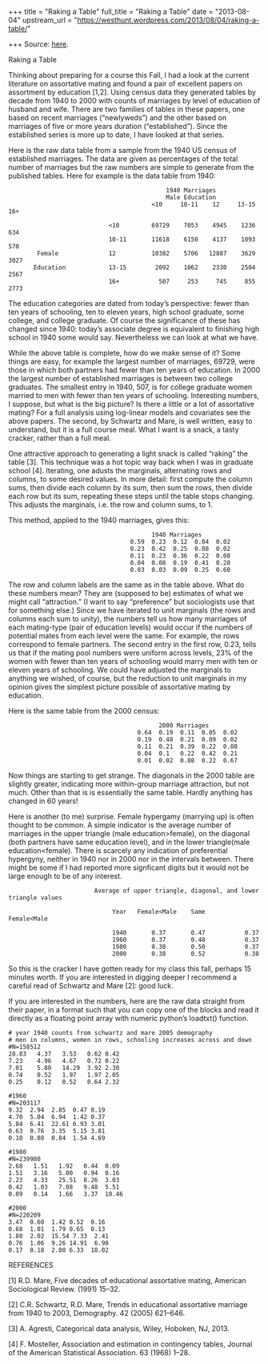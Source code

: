 +++
title = "Raking a Table"
full_title = "Raking a Table"
date = "2013-08-04"
upstream_url = "https://westhunt.wordpress.com/2013/08/04/raking-a-table/"

+++
Source: [here](https://westhunt.wordpress.com/2013/08/04/raking-a-table/).

Raking a Table

Thinking about preparing for a course this Fall, I had a look at the
current literature on assortative mating and found a pair of excellent
papers on assortment by education \[1,2\]. Using census data they
generated tables by decade from 1940 to 2000 with counts of marriages by
level of education of husband and wife. There are two families of tables
in these papers, one based on recent marriages (“newlyweds”) and the
other based on marriages of five or more years duration (“established”).
Since the established series is more up to date, I have looked at that
series.

Here is the raw data table from a sample from the 1940 US census of
established marriages. The data are given as percentages of the total
number of marriages but the raw numbers are simple to generate from the
published tables. Here for example is the data table from 1940:

                                                1940 Marriages
                                                Male Education
                                            <10     10-11    12     13-15    16+

                                <10         69729    7053    4945    1236     634 
                                10-11       11618    6150    4137    1093     570 
            Female              12          10382    5706   12887    3629    3027 
           Education            13-15        2092    1062    2330    2504    2567 
                                16+           507     253     745     855    2773 

The education categories are dated from today’s perspective: fewer than
ten years of schooling, ten to eleven years, high school graduate, some
college, and college graduate. Of course the significance of these has
changed since 1940: today’s associate degree is equivalent to finishing
high school in 1940 some would say. Nevertheless we can look at what we
have.

While the above table is complete, how do we make sense of it? Some
things are easy, for example the largest number of marriages, 69729,
were those in which both partners had fewer than ten years of education.
In 2000 the largest number of established marriages is between two
college graduates. The smallest entry in 1940, 507, is for college
graduate women married to men with fewer than ten years of schooling.
Interesting numbers, I suppose, but what is the big picture? Is there a
little or a lot of assortative mating? For a full analysis using
log-linear models and covariates see the above papers. The second, by
Schwartz and Mare, is well written, easy to understand, but it is a full
course meal. What I want is a snack, a tasty cracker, rather than a full
meal.

One attractive approach to generating a light snack is called “raking”
the table \[3\]. This technique was a hot topic way back when I was in
graduate school \[4\]. Iterating, one adusts the marginals, alternating
rows and columns, to some desired values. In more detail: first compute
the column sums, then divide each column by its sum, then sum the rows,
then divide each row but its sum, repeating these steps until the table
stops changing. This adjusts the marginals, i.e. the row and column
sums, to 1.

This method, applied to the 1940 marriages, gives this:

                                            1940 Marriages
                                      0.59  0.23  0.12  0.04  0.02
                                      0.23  0.42  0.25  0.08  0.02
                                      0.11  0.23  0.36  0.22  0.08
                                      0.04  0.08  0.19  0.41  0.28
                                      0.03  0.03  0.09  0.25  0.60

The row and column labels are the same as in the table above. What do
these numbers mean? They are (supposed to be) estimates of what we might
call “attraction.” (I want to say “preference” but sociologists use that
for something else.) Since we have iterated to unit marginals (the rows
and columns each sum to unity), the numbers tell us how many marriages
of each mating-type (pair of education levels) would occur if the
numbers of potential mates from each level were the same. For example,
the rows correspond to female partners. The second entry in the first
row, 0.23, tells us that if the mating pool numbers were uniform across
levels, 23% of the women with fewer than ten years of schooling would
marry men with ten or eleven years of schooling. We could have adjusted
the marginals to anything we wished, of course, but the reduction to
unit marginals in my opinion gives the simplest picture possible of
assortative mating by education.

Here is the same table from the 2000 census:

                                              2000 Marriages
                                        0.64  0.19  0.11  0.05  0.02
                                        0.19  0.48  0.21  0.09  0.02
                                        0.11  0.21  0.39  0.22  0.08
                                        0.04  0.1   0.22  0.42  0.21
                                        0.01  0.02  0.08  0.22  0.67

Now things are starting to get strange. The diagonals in the 2000 table
are slightly greater, indicating more within-group marriage attraction,
but not much. Other than that is is essentially the same table. Hardly
anything has changed in 60 years!

Here is another (to me) surprise. Female hypergamy (marrying up) is
often thought to be common. A simple indicator is the average number of
marriages in the upper triangle (male education>female), on the diagonal
(both partners have same education level), and in the lower
triangle(male education\<female). There is scarcely any indication of
preferential hypergyny, neither in 1940 nor in 2000 nor in the intervals
between. There might be some if I had reported more signficant digits
but it would not be large enough to be of any interest.

                            Average of upper triangle, diagonal, and lower triangle values

                                 Year   Female<Male    Same        Female<Male

                                 1940       0.37       0.47           0.37
                                 1960       0.37       0.48           0.37
                                 1980       0.38       0.50           0.37
                                 2000       0.38       0.52           0.38

So this is the cracker I have gotten ready for my class this fall,
perhaps 15 minutes worth. If you are interested in digging deeper I
recommend a careful read of Schwartz and Mare \[2\]: good luck.

If you are interested in the numbers, here are the raw data straight
from their paper, in a format such that you can copy one of the blocks
and read it directly as a floating point array with numeric python’s
loadtxt() function.

    # year 1940 counts from schwartz and mare 2005 demography
    # men in columns, women in rows, schooling increases across and down
    #N=158512
    28.83   4.37   3.53   0.62 0.42   
    7.23    4.96   4.67   0.72 0.22   
    7.01    5.80   14.29  3.92 2.30   
    0.74    0.52   1.97   1.97 2.05   
    0.25    0.12   0.52   0.64 2.32   

    #1960
    #N=203117
    9.32  2.94  2.85  0.47 0.19 
    4.70  5.04  6.94  1.42 0.37 
    5.84  6.41  22.61 6.93 3.01 
    0.63  0.76  3.35  5.15 3.81 
    0.10  0.08  0.84  1.54 4.69 

    #1980
    #N=239980
    2.68   1.51   1.92   0.44  0.09   
    1.51   3.16   5.00   0.94  0.16   
    2.23   4.33   25.51  8.26  3.03   
    0.42   1.03   7.08   9.48  5.51   
    0.09   0.14   1.66   3.37  10.46  

    #2000
    #N=220209
    3.47  0.60  1.42 0.52  0.16
    0.68  1.01  1.79 0.65  0.13
    1.80  2.02  15.54 7.33  2.41  
    0.76  1.06  9.26 14.91  6.98
    0.17  0.18  2.80 6.33  18.02 

REFERENCES

\[1\] R.D. Mare, Five decades of educational assortative mating,
American Sociological Review. (1991) 15–32.

\[2\] C.R. Schwartz, R.D. Mare, Trends in educational assortative
marriage from 1940 to 2003, Demography. 42 (2005) 621–646.

\[3\] A. Agresti, Categorical data analysis, Wiley, Hoboken, NJ, 2013.

\[4\] F. Mosteller, Association and estimation in contingency tables,
Journal of the American Statistical Association. 63 (1968) 1–28.

